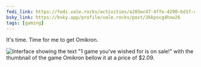 ```yaml
---
fedi_link: https://fedi.vale.rocks/activities/a203ec47-4ffe-4290-bd1f-c28bbe47777e
bsky_link: https://bsky.app/profile/vale.rocks/post/3kkpscg4hxw26
tags: [gaming]
---
```


It's time. Time for me to get Omikron.

![Interface showing the text "1 game you've wished for is on sale!" with the thumbnail of the game Omikron bellow it at a price of $2.09.](https://fedi.vale.rocks/media/3872d5fc22c23b248f41e6e5133e3a306d8d22bb2f425e95e7390050f270bcb6.png)
